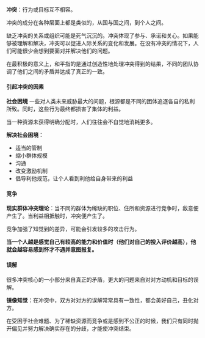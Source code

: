 **冲突**：行为或目标互不相容。

冲突的成分在各种层面上都是类似的，从国与国之间，到个人之间。

缺乏冲突的关系或组织可能是死气沉沉的。冲突体现了参与、承诺和关心。如果能够被理解和解决，冲突可以促进人际关系的变化和发展。在没有冲突的情况下，人们可能很少会想到要面对并解决他们的问题。

在最积极的意义上，和平指的是通过创造性地处理冲突得到的结果，不同的团队协调了他们之间的矛盾并达成了真正的一致。

#### 引起冲突的因素

**社会困境**
一些对人类未来威胁最大的问题，根源都是不同的团体追逐各自的私利所致。同时，这些行为最终都损害了集体的利益。
    
当一种资源未获得明确分配时，人们往往会不自觉地消耗更多。
    
**解决社会困境**：

- 适当的管制
- 缩小群体规模
- 沟通
- 改变激励机制
- 倡导利他规范，让个人看到利他给自身带来的利益

#### 竞争

**现实群体冲突理论**：当不同的群体为稀缺的职位、住所和资源进行竞争时，敌意便产生了。当利益相抵触时，冲突便产生了。

竞争加强了知觉到的差异，可能会引发较多的攻击行为。

**当一个人越是感觉自己有较高的能力和价值时（他们对自己的投入评价越高），他就会越容易感到怀才不遇并意图报复。**

#### 误解

很多冲突核心的一小部分来自真正的矛盾，更大的问题来自对对方动机和目标的误解。

**镜像知觉**：在冲突中，双方对对方的误解常常具有一致性，都会美好自己，丑化对方。

在受困于社会难题、为了稀缺资源而竞争或是感到不公正的时候，我们只有同时抛开偏见并努力解决确实存在的分歧，才能使冲突结束。

